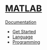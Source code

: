 # [MATLAB](https://www.mathworks.com/)
[Documentation](https://www.mathworks.com/help/matlab/index.html)
- [Get Started](https://www.mathworks.com/help/matlab/getting-started-with-matlab.html)
- [Language](https://www.mathworks.com/help/matlab/language-fundamentals.html)
- [Programming](https://www.mathworks.com/help/matlab/programming-and-data-types.html)